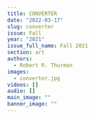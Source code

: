 ```yaml
---
title: CONVERTER
date: "2022-03-17"
slug: converter
issue: Fall
year: "2021"
issue_full_name: Fall 2021
section: art
authors:
  - Robert R. Thurman
images:
  - converter.jpg
videos: []
audio: []
main_image: ""
banner_image: ""
---
```

 